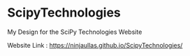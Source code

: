 # ScipyTechnologies

My Design for the SciPy Technologies Website

Website Link : https://ninjaullas.github.io/ScipyTechnologies/
